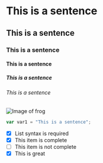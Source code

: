 # This is a sentence 
## This is a sentence
### This is a sentence
#### This is a sentence
##### This is a sentence
###### This is a sentence


![Image of frog](https://letsenhance.io/static/73136da51c245e80edc6ccfe44888a99/1015f/MainBefore.jpg)


``` javascript
var var1 = "This is a sentence";
```


- [x] List syntax is required
- [X] This item is complete
- [ ] This item is not complete
- [x] This is great
